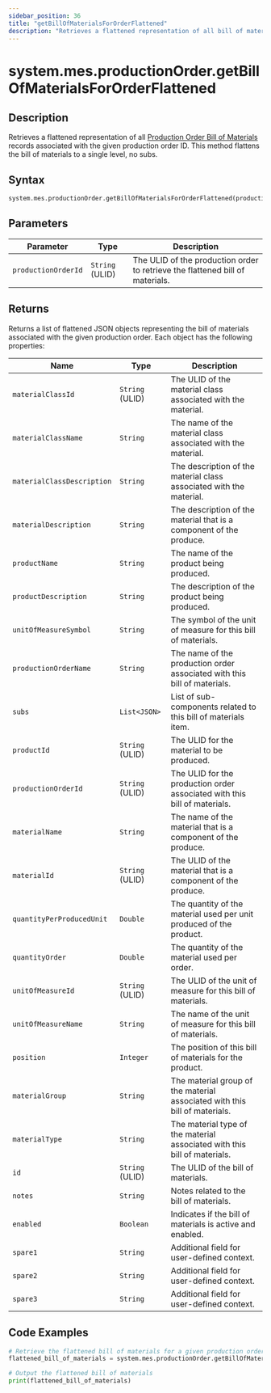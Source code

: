 ```yaml
---
sidebar_position: 36
title: "getBillOfMaterialsForOrderFlattened"
description: "Retrieves a flattened representation of all bill of materials records for a production order."
---
```


# system.mes.productionOrder.getBillOfMaterialsForOrderFlattened

## Description

Retrieves a flattened representation of all [Production Order Bill of Materials](../../data-model/production-order-model/production-order-bill-of-material) records associated with the given production order ID. This method flattens the bill of materials to a single level, no subs.

## Syntax

```python
system.mes.productionOrder.getBillOfMaterialsForOrderFlattened(productionOrderId)
```

## Parameters

| Parameter           | Type            | Description                                                                   |
|---------------------|-----------------|-------------------------------------------------------------------------------|
| `productionOrderId` | `String` (ULID) | The ULID of the production order to retrieve the flattened bill of materials. |

## Returns

Returns a list of flattened JSON objects representing the bill of materials associated with the given production order. Each object has the following properties:

| Name                       | Type            | Description                                                                |
|----------------------------|-----------------|----------------------------------------------------------------------------|
| `materialClassId`          | `String` (ULID) | The ULID of the material class associated with the material.               |
| `materialClassName`        | `String`        | The name of the material class associated with the material.               |
| `materialClassDescription` | `String`        | The description of the material class associated with the material.        |
| `materialDescription`      | `String`        | The description of the material that is a component of the produce.        |
| `productName`              | `String`        | The name of the product being produced.                                    |
| `productDescription`       | `String`        | The description of the product being produced.                             |
| `unitOfMeasureSymbol`      | `String`        | The symbol of the unit of measure for this bill of materials.              |
| `productionOrderName`      | `String`        | The name of the production order associated with this bill of materials.   |
| `subs`                     | `List<JSON>`    | List of sub-components related to this bill of materials item.             |
| `productId`                | `String` (ULID) | The ULID for the material to be produced.                          |
| `productionOrderId`        | `String` (ULID) | The ULID for the production order associated with this bill of materials.  |
| `materialName`             | `String`        | The name of the material that is a component of the produce.               |
| `materialId`               | `String` (ULID) | The ULID of the material that is a component of the produce.               |
| `quantityPerProducedUnit`  | `Double`        | The quantity of the material used per unit produced of the product.        |
| `quantityOrder`            | `Double`        | The quantity of the material used per order.                               |
| `unitOfMeasureId`          | `String` (ULID) | The ULID of the unit of measure for this bill of materials.                |
| `unitOfMeasureName`        | `String`        | The name of the unit of measure for this bill of materials.                |
| `position`                 | `Integer`       | The position of this bill of materials for the product.                    |
| `materialGroup`            | `String`        | The material group of the material associated with this bill of materials. |
| `materialType`             | `String`        | The material type of the material associated with this bill of materials.  |
| `id`                       | `String` (ULID) | The ULID of the bill of materials.                                         |
| `notes`                    | `String`        | Notes related to the bill of materials.                                    |
| `enabled`                  | `Boolean`       | Indicates if the bill of materials is active and enabled.                  |
| `spare1`                   | `String`        | Additional field for user-defined context.                                 |
| `spare2`                   | `String`        | Additional field for user-defined context.                                 |
| `spare3`                   | `String`        | Additional field for user-defined context.                                 |

## Code Examples

```python
# Retrieve the flattened bill of materials for a given production order
flattened_bill_of_materials = system.mes.productionOrder.getBillOfMaterialsForOrderFlattened('01JPMTA7K3-E8EHA4MD-7C304P4Z')

# Output the flattened bill of materials
print(flattened_bill_of_materials)
```
